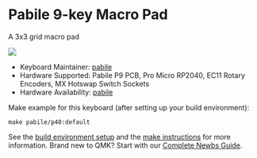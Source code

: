 # Pabile 9-key Macro Pad

A 3x3 grid macro pad

<picture><img src="https://github.com/pabile/Pabile-Keyboards/raw/main/img/p9v1-001.jpg"></picture>

* Keyboard Maintainer: [pabile](https://github.com/pabile)
* Hardware Supported: Pabile P9 PCB, Pro Micro RP2040, EC11 Rotary Encoders, MX Hotswap Switch Sockets
* Hardware Availability: [pabile](https://github.com/pabile)

Make example for this keyboard (after setting up your build environment):

    make pabile/p40:default


See the [build environment setup](https://docs.qmk.fm/#/getting_started_build_tools) and the [make instructions](https://docs.qmk.fm/#/getting_started_make_guide) for more information. Brand new to QMK? Start with our [Complete Newbs Guide](https://docs.qmk.fm/#/newbs).
